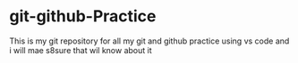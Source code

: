 # git-github-Practice
This is my git repository for all my git and github practice using vs code and i will mae s8sure that  wil know about it
